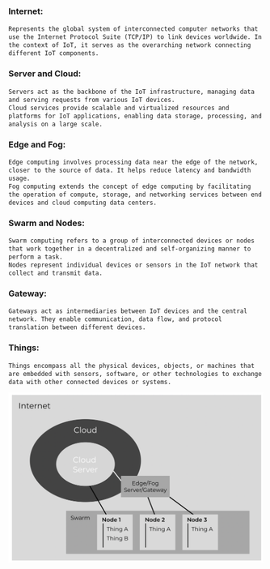 ### Internet:
    Represents the global system of interconnected computer networks that use the Internet Protocol Suite (TCP/IP) to link devices worldwide. In the context of IoT, it serves as the overarching network connecting different IoT components.

### Server and Cloud:
    Servers act as the backbone of the IoT infrastructure, managing data and serving requests from various IoT devices.
    Cloud services provide scalable and virtualized resources and platforms for IoT applications, enabling data storage, processing, and analysis on a large scale.

### Edge and Fog:
    Edge computing involves processing data near the edge of the network, closer to the source of data. It helps reduce latency and bandwidth usage.
    Fog computing extends the concept of edge computing by facilitating the operation of compute, storage, and networking services between end devices and cloud computing data centers.

### Swarm and Nodes:
    Swarm computing refers to a group of interconnected devices or nodes that work together in a decentralized and self-organizing manner to perform a task.
    Nodes represent individual devices or sensors in the IoT network that collect and transmit data.

### Gateway:
    Gateways act as intermediaries between IoT devices and the central network. They enable communication, data flow, and protocol translation between different devices.

### Things:
    Things encompass all the physical devices, objects, or machines that are embedded with sensors, software, or other technologies to exchange data with other connected devices or systems.

![Alt text](../assets/IoT_Setup.png)
